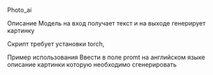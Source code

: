 Photo_ai

Описание
Модель на вход получает текст и на выходе генерирует картинку

Скрипт требует установки torch, 

Пример использования
Ввести в поле promt на английском языке описание
картинки которую необходимо сгенерировать
